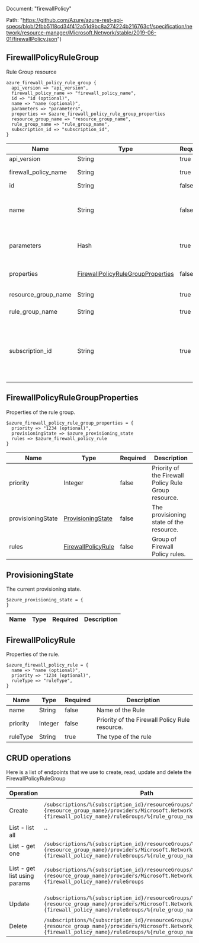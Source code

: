 Document: "firewallPolicy"


Path: "https://github.com/Azure/azure-rest-api-specs/blob/2fbb5118cd34f412a51d9bc8a274224b216763cf/specification/network/resource-manager/Microsoft.Network/stable/2019-06-01/firewallPolicy.json")

## FirewallPolicyRuleGroup

Rule Group resource

```puppet
azure_firewall_policy_rule_group {
  api_version => "api_version",
  firewall_policy_name => "firewall_policy_name",
  id => "id (optional)",
  name => "name (optional)",
  parameters => "parameters",
  properties => $azure_firewall_policy_rule_group_properties
  resource_group_name => "resource_group_name",
  rule_group_name => "rule_group_name",
  subscription_id => "subscription_id",
}
```

| Name        | Type           | Required       | Description       |
| ------------- | ------------- | ------------- | ------------- |
|api_version | String | true | Client API version. |
|firewall_policy_name | String | true | The name of the Firewall Policy. |
|id | String | false | Resource ID. |
|name | String | false | Gets name of the resource that is unique within a resource group. This name can be used to access the resource. |
|parameters | Hash | true | Parameters supplied to the create or update FirewallPolicyRuleGroup operation. |
|properties | [FirewallPolicyRuleGroupProperties](#firewallpolicyrulegroupproperties) | false | The properties of the firewall policy rule group. |
|resource_group_name | String | true | The name of the resource group. |
|rule_group_name | String | true | The name of the FirewallPolicyRuleGroup. |
|subscription_id | String | true | The subscription credentials which uniquely identify the Microsoft Azure subscription. The subscription ID forms part of the URI for every service call. |
        
## FirewallPolicyRuleGroupProperties

Properties of the rule group.

```puppet
$azure_firewall_policy_rule_group_properties = {
  priority => "1234 (optional)",
  provisioningState => $azure_provisioning_state
  rules => $azure_firewall_policy_rule
}
```

| Name        | Type           | Required       | Description       |
| ------------- | ------------- | ------------- | ------------- |
|priority | Integer | false | Priority of the Firewall Policy Rule Group resource. |
|provisioningState | [ProvisioningState](#provisioningstate) | false | The provisioning state of the resource. |
|rules | [FirewallPolicyRule](#firewallpolicyrule) | false | Group of Firewall Policy rules. |
        
## ProvisioningState

The current provisioning state.

```puppet
$azure_provisioning_state = {
}
```

| Name        | Type           | Required       | Description       |
| ------------- | ------------- | ------------- | ------------- |
        
## FirewallPolicyRule

Properties of the rule.

```puppet
$azure_firewall_policy_rule = {
  name => "name (optional)",
  priority => "1234 (optional)",
  ruleType => "ruleType",
}
```

| Name        | Type           | Required       | Description       |
| ------------- | ------------- | ------------- | ------------- |
|name | String | false | Name of the Rule |
|priority | Integer | false | Priority of the Firewall Policy Rule resource. |
|ruleType | String | true |  The type of the rule |



## CRUD operations

Here is a list of endpoints that we use to create, read, update and delete the FirewallPolicyRuleGroup

| Operation | Path | Verb | Description | OperationID |
| ------------- | ------------- | ------------- | ------------- | ------------- |
|Create|`/subscriptions/%{subscription_id}/resourceGroups/%{resource_group_name}/providers/Microsoft.Network/firewallPolicies/%{firewall_policy_name}/ruleGroups/%{rule_group_name}`|Put|Creates or updates the specified FirewallPolicyRuleGroup.|FirewallPolicyRuleGroups_CreateOrUpdate|
|List - list all|``||||
|List - get one|`/subscriptions/%{subscription_id}/resourceGroups/%{resource_group_name}/providers/Microsoft.Network/firewallPolicies/%{firewall_policy_name}/ruleGroups/%{rule_group_name}`|Get|Gets the specified FirewallPolicyRuleGroup.|FirewallPolicyRuleGroups_Get|
|List - get list using params|`/subscriptions/%{subscription_id}/resourceGroups/%{resource_group_name}/providers/Microsoft.Network/firewallPolicies/%{firewall_policy_name}/ruleGroups`|Get|Lists all FirewallPolicyRuleGroups in a FirewallPolicy resource.|FirewallPolicyRuleGroups_List|
|Update|`/subscriptions/%{subscription_id}/resourceGroups/%{resource_group_name}/providers/Microsoft.Network/firewallPolicies/%{firewall_policy_name}/ruleGroups/%{rule_group_name}`|Put|Creates or updates the specified FirewallPolicyRuleGroup.|FirewallPolicyRuleGroups_CreateOrUpdate|
|Delete|`/subscriptions/%{subscription_id}/resourceGroups/%{resource_group_name}/providers/Microsoft.Network/firewallPolicies/%{firewall_policy_name}/ruleGroups/%{rule_group_name}`|Delete|Deletes the specified FirewallPolicyRuleGroup.|FirewallPolicyRuleGroups_Delete|
